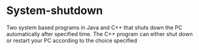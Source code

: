 # System-shutdown
Two system based programs in Java and C++ that shuts down the PC automatically after specified time.
The C++ program can either shut down or restart your PC according to the choice specified
